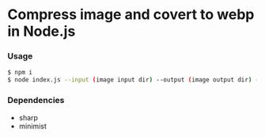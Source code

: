 # Compress image and covert to webp in Node.js

### Usage


```sh
$ npm i 
$ node index.js --input (image input dir) --output (image output dir) --width (new width image) --height (new height imag) --quality (new quality imag)

```

### Dependencies
 - sharp
 - minimist

